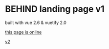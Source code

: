 # BEHIND landing page v1
built with vue 2.6 & vuetify 2.0

[this page is online](https://thebehind.com/)

[v2](https://github.com/teamsalad/behind-landing-page-v2)
